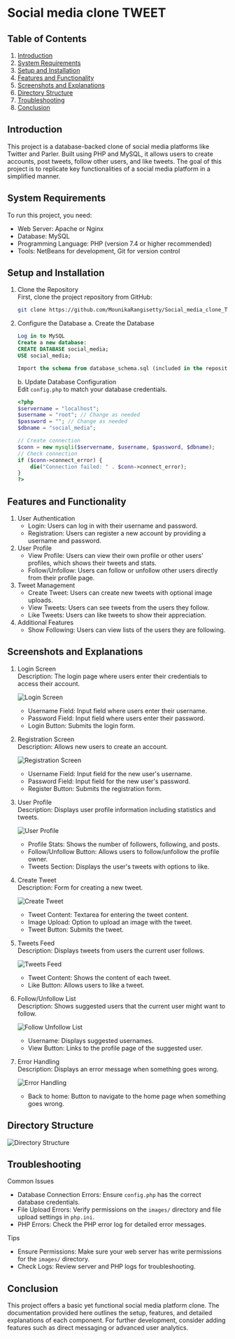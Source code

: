# Social media clone TWEET

## Table of Contents
1. [Introduction](#introduction)
2. [System Requirements](#system-requirements)
3. [Setup and Installation](#setup-and-installation)
4. [Features and Functionality](#features-and-functionality)
5. [Screenshots and Explanations](#screenshots-and-explanations)
6. [Directory Structure](#directory-structure)
7. [Troubleshooting](#troubleshooting)
8. [Conclusion](#conclusion)

## Introduction
This project is a database-backed clone of social media platforms like Twitter and Parler. Built using PHP and MySQL, it allows users to create accounts, post tweets, follow other users, and like tweets. The goal of this project is to replicate key functionalities of a social media platform in a simplified manner.

## System Requirements
To run this project, you need:
- Web Server: Apache or Nginx
- Database: MySQL
- Programming Language: PHP (version 7.4 or higher recommended)
- Tools: NetBeans for development, Git for version control

## Setup and Installation
1. Clone the Repository  
    First, clone the project repository from GitHub:  
    ```bash
    git clone https://github.com/MounikaRangisetty/Social_media_clone_TWEET.git
    ```
2. Configure the Database
    a. Create the Database
    ```sql
    Log in to MySQL
    Create a new database:
    CREATE DATABASE social_media;
    USE social_media;

    Import the schema from database_schema.sql (included in the repository):
    ```
    b. Update Database Configuration  
    Edit `config.php` to match your database credentials.
    ```php
    <?php
    $servername = "localhost";
    $username = "root"; // Change as needed
    $password = ""; // Change as needed
    $dbname = "social_media";

    // Create connection
    $conn = new mysqli($servername, $username, $password, $dbname);
    // Check connection
    if ($conn->connect_error) {
        die("Connection failed: " . $conn->connect_error);
    }
    ?>
    ```

## Features and Functionality
1. User Authentication
    - Login: Users can log in with their username and password.
    - Registration: Users can register a new account by providing a username and password.
2. User Profile
    - View Profile: Users can view their own profile or other users' profiles, which shows their tweets and stats.
    - Follow/Unfollow: Users can follow or unfollow other users directly from their profile page.
3. Tweet Management
    - Create Tweet: Users can create new tweets with optional image uploads.
    - View Tweets: Users can see tweets from the users they follow.
    - Like Tweets: Users can like tweets to show their appreciation.
4. Additional Features
    - Show Following: Users can view lists of the users they are following.

## Screenshots and Explanations
1. Login Screen  
    Description: The login page where users enter their credentials to access their account.
   
    ![Login Screen](https://github.com/user-attachments/assets/9381233e-1bbc-42b1-92d1-8ad167de76a6)
    - Username Field: Input field where users enter their username.
    - Password Field: Input field where users enter their password.
    - Login Button: Submits the login form.

2. Registration Screen  
    Description: Allows new users to create an account.
   
    ![Registration Screen](https://github.com/user-attachments/assets/edb6c467-3863-4240-977a-eb6e39e9a0ad)
    - Username Field: Input field for the new user's username.
    - Password Field: Input field for the new user's password.
    - Register Button: Submits the registration form.

3. User Profile  
    Description: Displays user profile information including statistics and tweets.
   
    ![User Profile](https://github.com/user-attachments/assets/4bea3c1d-d20d-43c6-a260-648fc00a565c)
    - Profile Stats: Shows the number of followers, following, and posts.
    - Follow/Unfollow Button: Allows users to follow/unfollow the profile owner.
    - Tweets Section: Displays the user's tweets with options to like.

4. Create Tweet  
    Description: Form for creating a new tweet.
   
    ![Create Tweet](https://github.com/user-attachments/assets/ffe083b5-dfb5-44cf-aec4-fb76e9d3a391)
    - Tweet Content: Textarea for entering the tweet content.
    - Image Upload: Option to upload an image with the tweet.
    - Tweet Button: Submits the tweet.

5. Tweets Feed  
    Description: Displays tweets from users the current user follows.
   
    ![Tweets Feed](https://github.com/user-attachments/assets/88da0eec-a94b-439e-a9c8-51e80fd0fafb)
    - Tweet Content: Shows the content of each tweet.
    - Like Button: Allows users to like a tweet.

6. Follow/Unfollow List  
    Description: Shows suggested users that the current user might want to follow.
   
    ![Follow Unfollow List](https://github.com/user-attachments/assets/072779b7-f062-461f-aa6c-6e3ba8e37f0f)
    - Username: Displays suggested usernames.
    - View Button: Links to the profile page of the suggested user.
      
7. Error Handling  
    Description: Displays an error message when something goes wrong.
   
    ![Error Handling](https://github.com/user-attachments/assets/05e1fa5f-d981-4439-afa6-b9ed5116b2da)
    - Back to home: Button to navigate to the home page when something goes wrong.

## Directory Structure 
![Directory Structure](https://github.com/user-attachments/assets/c1382ad1-e71f-4897-9c4b-32d8f27ace13)
    

## Troubleshooting
Common Issues
- Database Connection Errors: Ensure `config.php` has the correct database credentials.
- File Upload Errors: Verify permissions on the `images/` directory and file upload settings in `php.ini`.
- PHP Errors: Check the PHP error log for detailed error messages.

Tips
- Ensure Permissions: Make sure your web server has write permissions for the `images/` directory.
- Check Logs: Review server and PHP logs for troubleshooting.

## Conclusion
This project offers a basic yet functional social media platform clone. The documentation provided here outlines the setup, features, and detailed explanations of each component. For further development, consider adding features such as direct messaging or advanced user analytics.
